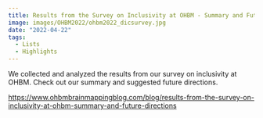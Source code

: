 ```yaml
---
title: Results from the Survey on Inclusivity at OHBM - Summary and Future Directions
image: images/OHBM2022/ohbm2022_dicsurvey.jpg
date: "2022-04-22"
tags:
  - Lists
  - Highlights
---
```

We collected and analyzed the results from our survey on inclusivity at OHBM. Check out our summary and suggested future directions.

<!-- more -->
https://www.ohbmbrainmappingblog.com/blog/results-from-the-survey-on-inclusivity-at-ohbm-summary-and-future-directions
